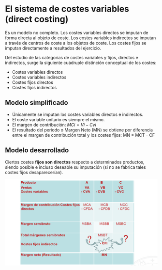 # El sistema de costes variables (direct costing)

Es un modelo no completo. Los costes variables directos se imputan de forma directa al objeto de coste. Los costes variables indirectos se imputan a través de centros de coste a los objetos de coste. Los costes fijos se imputan directamente a resultados del ejercicio.

Del estudio de las categorías de costes variables y fijos, directos e indirectos, surge la siguiente cuádruple distinción conceptual de los costes:

- Costes variables directos
- Costes variables indirectos
- Costes fijos directos
- Costes fijos indirectos

## Modelo simplificado

- Únicamente se imputan los costes variables directos e indirectos.
- El coste variable unitario es siempre el mismo.
- El margen de contribución: $MCi=Vi-Cvi$
- El resultado del periodo o Margen Neto (MN) se obtiene por diferencia entre el margen de contribución total y los costes fijos: MN = MCT - CF

## Modelo desarrollado

Ciertos costes **fijos son directos** respecto a determinados productos, siendo posible e incluso deseable su imputación (si no se fabrica tales costes fijos desaparecerían).

![img](../docs/images/tema-8/teoria/tabla-1.png)
